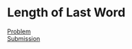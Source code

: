 # Length of Last Word
[Problem](https://leetcode.com/problems/length-of-last-word/description/)  
[Submission](../../../results/RemoveDuplicatesFromSortedArraySubmission.png)